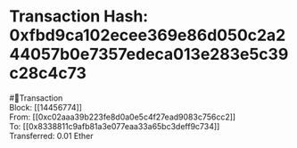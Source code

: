 
Transaction Hash: 0xfbd9ca102ecee369e86d050c2a244057b0e7357edeca013e283e5c39c28c4c73
====================================================================================
  
#💸Transaction  
Block: [[14456774]]  
From: [[0xc02aaa39b223fe8d0a0e5c4f27ead9083c756cc2]]  
To: [[0x8338811c9afb81a3e077eaa33a65bc3deff9c734]]  
Transferred: 0.01 Ether